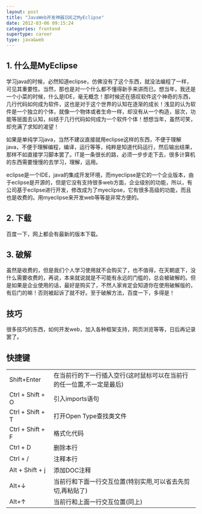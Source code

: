 ```yaml
---
layout: post
title: "JavaWeb开发神器IDE之MyEclipse"
date: 2012-03-06 09:15:24
categories: frontend
supertype: career
type: java&web
---
```


## 1. 什么是MyEclipse

学习java的时候，必然知道eclipse，仿佛没有了这个东西，就没法编程了一样，可见其重要性。当然，那也是对一个什么都不懂得新手来讲而已。想当年，我还是一个小菜的时候，什么是IDE，毫无概念！那时候还在感叹软件这个神奇的东西，几行代码如何成为软件，这也是对于这个世界的认知在逐渐的成长！浅显的认为软件是一个独立的个体，就像一个物体或者生命一样，却没有从一个构造，层次，功能等层面去认知，纠结于几行代码如何成为一个软件个体！想想当年，虽然可笑，却充满了求知的渴望！

如果是单纯学习java，当然不建议直接就用eclipse这样的东西，不便于理解java，不便于理解编程，编译，运行等等，纯粹是知道代码运行，然后输出结果，那样不如直接学习脚本罢了。IT是一条很长的路，必须一步步走下去，很多计算机的东西需要慢慢的去学习，理解，运用。

eclipse是一个IDE，java的集成开发环境，而myeclipse是它的一个企业版本，由于eclipse是开源的，但是它没有支持很多web方面，企业级别的功能，所以，有公司基于eclipse进行开发，修改成为了myeclipse，它有很多高级的功能，而且也是收费的。用myeclipse来开发web等等是非常方便的。

## 2. 下载

百度一下，网上都会有最新的版本下载。

## 3. 破解

虽然是收费的，但是我们个人学习使用就不会购买了，也不值得，在天朝底下，没什么需要收费的，再说，本来就说就是不可能有永远的门槛的，总会被破解的。但是如果是企业使用的话，最好是购买了，不然人家肯定会知道你在使用破解版的，有后门的嘛！否则被起诉了就不好。至于破解方法，百度一下，多得是！

## 技巧

很多技巧的东西，如何开发web，加入各种框架支持，网页浏览等等，日后再记录罢了。

## 快捷键

<table>
	<tr>
		<td>Shift+Enter</td>
		<td>在当前行的下一行插入空行(这时鼠标可以在当前行的任一位置,不一定是最后) </td>
	</tr>
	<tr>
		<td>Ctrl + Shift + O</td>
		<td>引入imports语句</td>
	</tr>
	<tr>
		<td>Ctrl + Shift + T</td>
		<td>打开Open Type查找类文件</td>
	</tr>
	<tr>
		<td>Ctrl + Shift + F</td>
		<td>格式化代码</td>
	</tr>
	<tr>
		<td>Ctrl + D</td>
		<td>删除本行</td>
	</tr>
	<tr>
		<td>Ctrl + /</td>
		<td>注释本行</td>
	</tr>
	<tr>
		<td>Alt + Shift + j</td>
		<td>添加DOC注释 </td>
	</tr>
	<tr>
		<td>Alt+↓</td>
		<td>当前行和下面一行交互位置(特别实用,可以省去先剪切,再粘贴了)</td>
	</tr>
	<tr>
		<td>Alt+↑</td>
		<td>当前行和上面一行交互位置(同上)</td>
	</tr>
</table>



